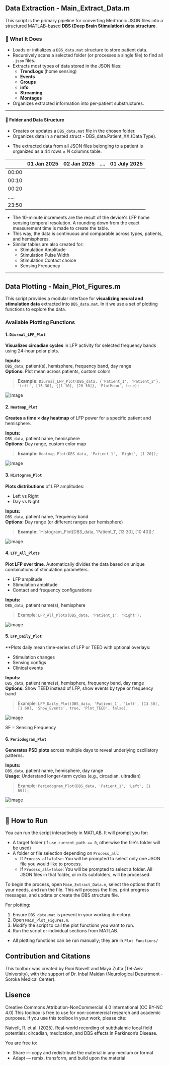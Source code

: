 ## Data Extraction - Main_Extract_Data.m
This script is the primary pipeline for converting Medtronic JSON files into a structured MATLAB-based **DBS (Deep Brain Stimulation) data structure**.

### 📌 What It Does
- Loads or initializes a `DBS_data.mat` structure to store patient data.
- Recursively scans a selected folder (or processes a single file) to find all `.json` files.
- Extracts most types of data stored in the JSON files:
    - **TrendLogs** (home sensing)
    - **Events**
    - **Groups**
    -  **info**
    - **Streaming** 
    - **Montages**
- Organizes extracted information into per-patient substructures.

---

#### 📂 Folder and Data Structure
- Creates or updates a `DBS_data.mat` file in the chosen folder.
- Organizes data in a nested struct - DBS_data.Patient_XX.(Data Type).
* The extracted data from all JSON files belonging to a patient is organized as a 44 rows × _N_ columns table.

|       | 01 Jan 2025 | 02 Jan 2025 | .... | 01 July 2025 |
| ----- | ----------- | ----------- | ---- | ------------ |
| 00:00 |             |             |      |              |
| 00:10 |             |             |      |              |
| 00:20 |             |             |      |              |
| ..... |             |             |      |              |
| 23:50 |             |             |      |              |
* The 10-minute increments are the result of the device's LFP home sensing temporal resolution. A rounding down from the exact measurement time is made to create the table.
* This way, the data is continuous and comparable across types, patients, and hemispheres.
* Similar tables are also created for:
  - Stimulation Amplitude
  - Stimulation Pulse Width
  - Stimulation Contact choice
  - Sensing Frequency

---

## Data Plotting - Main_Plot_Figures.m
This script provides a modular interface for **visualizing neural and stimulation data** extracted into `DBS_data.mat`. In it we use a set of plotting functions to explore the data.

###  Available Plotting Functions

#### 1. `Diurnal_LFP_Plot`
**Visualizes circadian cycles** in LFP activity for selected frequency bands using 24-hour polar plots.

**Inputs:**  
`DBS_data`, patient(s), hemisphere, frequency band, day range  
**Options:** Plot mean across patients, custom colors

>**Example:**
`Diurnal_LFP_Plot(DBS_data, {'Patient_1', 'Patient_2'}, 'Left', [13 30], {[1 10], [20 30]}, 'PlotMean', true);`

![image](https://github.com/user-attachments/assets/a5cb0407-cbed-4e72-985f-43ed199e9417)

#### 2. `Heatmap_Plot`
**Creates a time × day heatmap** of LFP power for a specific patient and hemisphere.

**Inputs:**  
`DBS_data`, patient name, hemisphere  
**Options:** Day range, custom color map

>**Example:**
`Heatmap_Plot(DBS_data, 'Patient_1', 'Right', [1 20]);`

![image](https://github.com/user-attachments/assets/95452542-da5b-43d9-9e2d-c1b533df1e18)

#### 3. `Histogram_Plot`
**Plots distributions** of LFP amplitudes:
- Left vs Right
- Day vs Night

**Inputs:**  
`DBS_data`, patient name, frequency band  
**Options:** Day range (or different ranges per hemisphere)

>**Example:**
`Histogram_Plot(DBS_data, 'Patient_1', [13 30], [10 40]);'

![image](https://github.com/user-attachments/assets/8ab84a69-1a1f-4280-9633-b63ca182ce7c)


#### 4. `LFP_All_Plots`
**Plot LFP over time**. Automatically divides the data based on unique combinations of stimulation parameters.
- LFP amplitude
- Stimulation amplitude
- Contact and frequency configurations

**Inputs:**  
`DBS_data`, patient name(s), hemisphere

> Example:
`LFP_All_Plots(DBS_data, 'Patient_1', 'Right');`

![image](https://github.com/user-attachments/assets/2387770c-4ca0-4d61-a40a-4b629ac22507)

#### 5. `LFP_Daily_Plot`
**Plots daily mean time-series of LFP or TEED with optional overlays:
- Stimulation changes
- Sensing configs
- Clinical events

**Inputs:**  
`DBS_data`, patient name(s), hemisphere, frequency band, day range  
**Options:** Show TEED instead of LFP, show events by type or frequency band

> Example:
`LFP_Daily_Plot(DBS_data, 'Patient_1', 'Left', [13 30], [1 60], 'Show_Events', true, 'Plot_TEED', false);`

![image](https://github.com/user-attachments/assets/98d777fe-3ab7-4d8f-9aeb-082b8f1bdbef)

SF = Sensing Frequency

#### 6. `Periodogram_Plot`
**Generates PSD plots** across multiple days to reveal underlying oscillatory patterns.

**Inputs:**  
`DBS_data`, patient name, hemisphere, day range  
**Usage:** Understand longer-term cycles (e.g., circadian, ultradian)

> Example:
`Periodogram_Plot(DBS_data, 'Patient_1', 'Left', [1 60]);`

![image](https://github.com/user-attachments/assets/23303be8-bbd1-4ad2-aa85-2537da8ca378)


---

## 🚀 How to Run
You can run the script interactively in MATLAB. It will prompt you for:
- A target folder (if `use_current_path == 0`, otherwise the file's folder will be used)
- A folder or file selection depending on `Process_all`:
  - If `Process_all=false`: You will be prompted to select only one JSON file you would like to process.
  - If `Process_all=false`: You will be prompted to select a folder. All JSON files in that folder, or in its subfolders, will be processed.
    
To begin the process, open `Main_Extract_Data.m`, select the options that fit your needs, and run the file. 
This will process the files, print progress messages, and update or create the DBS structure file.

For plotting:
1. Ensure `DBS_data.mat` is present in your working directory.
2. Open `Main_Plot_Figures.m`.
3. Modify the script to call the plot functions you want to run.
4. Run the script or individual sections from MATLAB.
 - All plotting functions can be run manually; they are in `Plot Functions/`


## Contribution and Citations
This toolbox was created by Roni Naivelt and Maya Zutta (Tel-Aviv University), with the support of Dr. Inbal Maidan (Neurological Department - Soroka Medical Center).


## Lisence 
Creative Commons Attribution-NonCommercial 4.0 International (CC BY-NC 4.0)
This toolbox is free to use for non-commercial research and academic purposes.
If you use this toolbox in your work, please cite:

Naivelt, R. et al. (2025). Real-world recording of subthalamic local field potentials: circadian, medication, and DBS effects in Parkinson’s Disease.

You are free to:
- Share — copy and redistribute the material in any medium or format
- Adapt — remix, transform, and build upon the material

